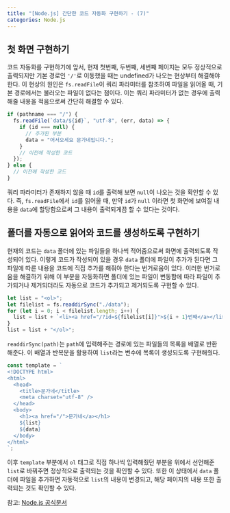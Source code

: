 ```yaml
---
title: "[Node.js] 간단한 코드 자동화 구현하기 - (7)"
categories: Node.js
---
```


## 첫 화면 구현하기

코드 자동화를 구현하기에 앞서, 현재 첫번째, 두번째, 세번째 페이지는 모두 정상적으로 출력되지만 기본 경로인 `'/'`로 이동했을 때는 undefined가 나오는 현상부터 해결해야 한다. 이 현상의 원인은 `fs.readFile`이 쿼리 파라미터를 참조하여 파일을 읽어올 때, 기본 경로에서는 불러오는 파일이 없다는 점이다. 이는 쿼리 파라미터가 없는 경우에 출력해줄 내용을 적음으로써 간단히 해결할 수 있다.

```js
if (pathname === "/") {
  fs.readFile(`data/${id}`, "utf-8", (err, data) => {
    if (id === null) {
      // 추가된 부분
      data = "어서오세요 문가네입니다.";
    }
    // 이전에 작성한 코드
  });
} else {
  // 이전에 작성한 코드
}
```

쿼리 파라미터가 존재하지 않을 때 `id`를 출력해 보면 `null`이 나오는 것을 확인할 수 있다. 즉, `fs.readFile`에서 `id`를 읽어올 때, 만약 `id`가 `null` 이라면 첫 화면에 보여질 내용을 `data`에 할당함으로써 그 내용이 출력되게끔 할 수 있다는 것이다.

## 폴더를 자동으로 읽어와 코드를 생성하도록 구현하기

현재의 코드는 `data` 폴더에 있는 파일들을 하나씩 적어줌으로써 화면에 출력되도록 작성되어 있다. 이렇게 코드가 작성되어 있을 경우 `data` 폴더에 파일이 추가가 된다면 그 파일에 따른 내용을 코드에 직접 추가를 해줘야 한다는 번거로움이 있다. 이러한 번거로움을 해결하기 위해 이 부분을 자동화하면 폴더에 있는 파일이 변동함에 따라 파일이 추가되거나 제거되더라도 자동으로 코드가 추가되고 제거되도록 구현할 수 있다.

```js
let list = "<ol>";
let filelist = fs.readdirSync("./data");
for (let i = 0; i < filelist.length; i++) {
  list = list + `<li><a href="/?id=${filelist[i]}">${i + 1}번째</a></li>`;
}
list = list + "</ol>";
```

`readdirSync(path)`는 `path`에 입력해주는 경로에 있는 파일들의 목록을 배열로 반환 해준다. 이 배열과 반복문을 활용하여 `list`라는 변수에 목록이 생성되도록 구현해줬다.

```js
const template = `
<!DOCTYPE html>
<html>
  <head>
    <title>문가네</title>
    <meta charset="utf-8" />
  </head>
  <body>
    <h1><a href="/">문가네</a></h1>
    ${list}
    ${data}
  </body>
</html>
`;
```

이후 `template` 부분에서 `ol` 태그로 직접 하나씩 입력해줬던 부분을 위에서 선언해준 `list`로 바꿔주면 정상적으로 출력되는 것을 확인할 수 있다. 또한 이 상태에서 `data` 폴더에 파일을 추가하면 자동적으로 `list`의 내용이 변경되고, 해당 페이지의 내용 또한 출력되는 것도 확인할 수 있다.

참고: [Node.js 공식문서](https://nodejs.org/dist/latest-v16.x/docs/api/)
